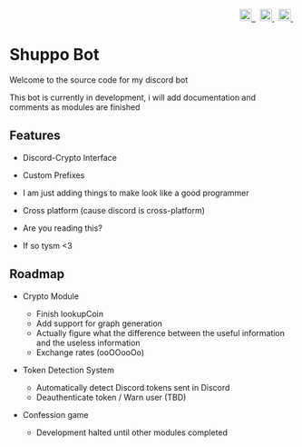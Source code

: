 
<!-- Badges -->
<p align="right">
	<a href="https://opensource.org/licenses/MIT">
		<img src="https://img.shields.io/badge/License-MIT-green.svg" height="21" title="License">&nbsp;
	</a>
	  &nbsp;
	<a href="https://discord.gg/yjy2F9YWWG">
		<img src="https://img.shields.io/discord/953217201496793108?label=Discord" height="21" title="Open Source"/>
  </a>
    &nbsp;
  <a href="https://discord.gg/yjy2F9YWWG">
    <img src="https://badges.frapsoft.com/os/v2/open-source.svg?v=103" height="21" title="Open Source"/>
  </a>
  &nbsp;
</p>

# Shuppo Bot

Welcome to the source code for my discord bot

This bot is currently in development, i will add documentation and comments as modules are finished
  

## Features

  

- Discord-Crypto Interface

- Custom Prefixes

- I am just adding things to make look like a good programmer

- Cross platform (cause discord is cross-platform)

- Are you reading this?

- If so tysm <3

## Roadmap

- Crypto Module
    * Finish lookupCoin
    * Add support for graph generation
    * Actually figure what the difference between the useful information and the useless information
    * Exchange rates (ooOOooOo)


- Token Detection System
    * Automatically detect Discord tokens sent in Discord
    * Deauthenticate token / Warn user (TBD)

- Confession game
    * Development halted until other modules completed